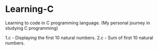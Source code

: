 # Learning-C
Learning to code in C programming language. (My personal journey in studying C programming)

1.c - Displaying the first 10 natural numbers.
2.c - Sum of first 10 natural numbers.

